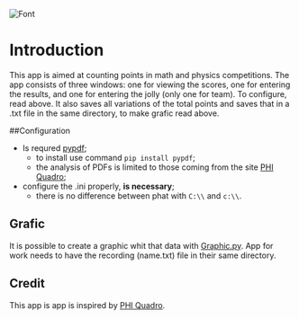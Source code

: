 ![Font](https://github.com/AsrtoMichi/MathScore/assets/146475341/5a9a03e5-f449-4fc1-b5a7-84d55af7ac5b)
# Introduction
This app is aimed at counting points in math and physics competitions.
The app consists of three windows: one for viewing the scores, one for entering the results, and one for entering the jolly (only one for team). 
To configure, read above.
It also saves all variations of the total points and saves that in a .txt file in the same directory, to make grafic read above.

##Configuration
- Is requred [pypdf](https://pypi.org/project/pypdf/);
  - to install use command `pip install pypdf`;
  - the analysis of PDFs is limited to those coming from the site [PHI Quadro](https://www.phiquadro.it/index.php);
- configure the .ini properly, **is necessary**;
  - there is no difference between phat with `C:\\` and `c:\\`.

## Grafic
It is possible to create a graphic whit that data with [Graphic.py](https://github.com/AsrtoMichi/MathScore/tree/Grafic). 
App for work needs to have the recording (name.txt) file in their same directory.

## Credit
This app is app is inspired by [PHI Quadro](https://www.phiquadro.it/index.php).
